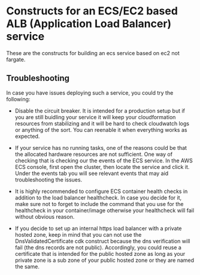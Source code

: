 # Constructs for an ECS/EC2 based ALB (Application Load Balancer) service

These are the constructs for building an ecs service based on ec2 not fargate.

## Troubleshooting

In case you have issues deploying such a service, you could try the following:

- Disable the circuit breaker. It is intended for a production setup but if you are still buidling your service it will keep your cloudformation resources from stabilizing and it will be hard to check cloudwatch logs or anything of the sort. You can reenable it when everything works as expected.

- If your service has no running tasks, one of the reasons could be that the allocated hardware resources are not sufficient. One way of checking that is checking our the events of the ECS service. In the AWS ECS console, first open the cluster, then locate the service and click it. Under the events tab you will see relevant events that may aid troubleshooting the issues.

- It is highly recommended to configure ECS container health checks in addition to the load balancer healthcheck. In case you decide for it, make sure not to forget to include the command that you use for the healthcheck in your container/image otherwise your healthcheck will fail without obvious reason.

- If you decide to set up an internal https load balancer with a private hosted zone, keep in mind that you can not use the DnsValidatedCertificate cdk construct because the dns verification will fail (the dns records are not public). Accordingly, you could reuse a certificate that is intended for the public hosted zone as long as your private zone is a sub zone of your public hosted zone or they are named the same.
